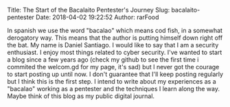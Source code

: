 Title: The Start of the Bacalaito Pentester's Journey
Slug: bacalaito-pentester
Date: 2018-04-02 19:22:52
Author: rarFood

In spanish we use the word "bacalao" which means cod fish, in a somewhat derogatory way. This means that the author is putting himself down right off the bat. My name is Daniel Santiago. I would like to say that I am a security enthusiast. I enjoy most things related to cyber security. I've wanted to start a blog since a few years ago (check my github to see the first time i commited the welcom.gd for my page, it's sad) but I never got the courage to start posting up until now. I don't guarantee that I'll keep posting regularly but I think this is the first step. I intend to write about my experiences as a "bacalao" working as a pentester and the techniques I learn along the way. Maybe think of this blog as my public digital journal.
